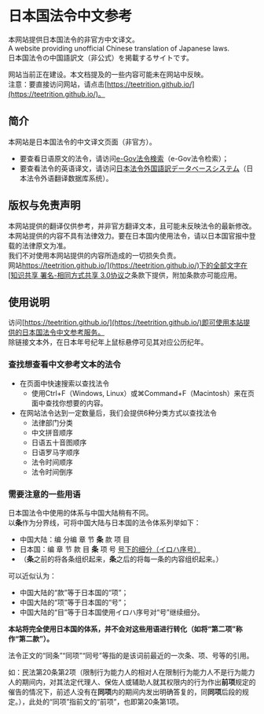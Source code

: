 # 日本国法令中文参考
本网站提供日本国法令的非官方中文译文。  
A website providing unofficial Chinese translation of Japanese laws.  
日本国法令の中国語訳文（非公式）を掲載するサイトです。  

网站当前正在建设。本文档提及的一些内容可能未在网站中反映。  
注意：要直接访问网站，请点击[https://teetrition.github.io/](https://teetrition.github.io/)。

## 简介
本网站是日本国法令的中文译文页面（非官方）。  
* 要查看日语原文的法令，请访问[e-Gov法令検索](https://elaws.e-gov.go.jp/search/elawsSearch/elaws_search/lsg0100/)（e-Gov法令检索）；
* 要查看法令的英语译文，请访问[日本法令外国語訳データベースシステム](http://www.japaneselawtranslation.go.jp/law/?re=01)（日本法令外语翻译数据库系统）。

## 版权与免责声明
本网站提供的翻译仅供参考，并非官方翻译文本，且可能未反映法令的最新修改。  
本网站提供的内容不具有法律效力。要在日本国内使用法令，请以日本国官报中登载的法律原文为准。  
我们不对使用本网站提供的内容所造成的一切损失负责。  
网站[https://teetrition.github.io/](https://teetrition.github.io/)下的全部文字在[知识共享 署名-相同方式共享 3.0协议](https://creativecommons.org/licenses/by-sa/3.0/deed.zh)之条款下提供，附加条款亦可能应用。

## 使用说明
访问[https://teetrition.github.io/](https://teetrition.github.io/)即可使用本站提供的日本国法令中文参考服务。  
除链接文本外，在日本年号纪年上鼠标悬停可见其对应公历纪年。

### 查找想查看中文参考文本的法令
* 在页面中快速搜索以查找法令
   * 使用Ctrl+F（Windows, Linux）或⌘Command+F（Macintosh）来在页面中查找你想要的内容。
* 在网站法令达到一定数量后，我们会提供6种分类方式以查找法令
   * 法律部门分类
   * 中文拼音顺序
   * 日语五十音图顺序
   * 日语罗马字顺序
   * 法令时间顺序
   * 法令时间倒序

### 需要注意的一些用语
日本国法令中使用的体系与中国大陆稍有不同。  
以**条**作为分界线，可将中国大陆与日本国的法令体系列举如下：
* 中国大陆：编 分编 章 节 **条** 款 项 目
* 日本国：编 章 节 款 目 **条** 项 号 <u>号下的细分（イロハ序号）</u>
* （**条**之前的将各条组织起来，**条**之后的将每一条的内容组织起来。）  

可以近似认为：  
* 中国大陆的“款”等于日本国的“项”；
* 中国大陆的“项”等于日本国的“号”；
* 中国大陆的“目”等于日本国使用イロハ序号对“号”继续细分。

**本站将完全使用日本国的体系，并不会对这些用语进行转化（如将“第二项”称作“第二款”）。**

法令正文的“同条”“同项”“同号”等指的是该词前最近的一次条、项、号等的引用。

如：民法第20条第2项（限制行为能力人的相对人在限制行为能力人不是行为能力人的期间内，对其法定代理人、保佐人或辅助人就其权限内的行为作出**前项**规定的催告的情况下，前述人没有在**同项**内的期间内发出明确答复的，同**同项**后段的规定。），此处的“同项”指前文的“前项”，也即第20条第1项。
